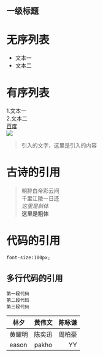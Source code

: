 ##  一级标题
# 无序列表
-  文本一
-  文本二  
# 有序列表
1.文本一  
2.文本二   
[百度](http//:www.baidu.com)  
![](o.jpg)  
>引入的文字，这里是引入的内容  
# 古诗的引用  
>朝辞白帝彩云间  
>千里江陵一日还    
*这里是斜体*  
**这里是粗体**  
# 代码的引用  
`font-size:100px;`  
## 多行代码的引用  
```
第一段代码
第二段代码
第三段代码  
```

| 林夕      |黄伟文 |  陈咏谦 |
|----------|:-----:|-------:|
|黄耀明|陈奕迅|周柏豪|
|eason|pakho|YY|

